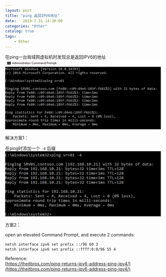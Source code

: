 ```yaml
---                
layout: post                
title: "ping 返回IPV6地址"                
date:   2019-7-31 14:30:00                 
categories: "Other"                
catalog: true                
tags:                 
    - Other                
---      
```


在ping一台局域网虚拟机时发现总是返回IPV6的地址  
![img](https://github.com/kerwenzhang/kerwenzhang.github.io/blob/master/_posts/image/ping_ipv4.jpg?raw=true)

解决方案1：

在ping时添加一个 `-4` 后缀
![IMG](https://github.com/kerwenzhang/kerwenzhang.github.io/blob/master/_posts/image/ping_ipv4_cmd.jpg?raw=true)

方案2： 

open an elevated Command Prompt, and execute 2 commands:  

    netsh interface ipv6 set prefix ::/96 60 3
    netsh interface ipv6 set prefix ::ffff:0:0/96 55 4

Reference:  
[https://theitbros.com/ping-returns-ipv6-address-ping-ipv4/](https://theitbros.com/ping-returns-ipv6-address-ping-ipv4/)